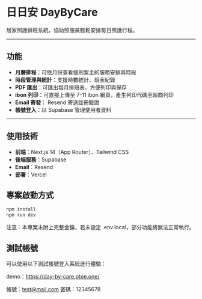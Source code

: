 # 日日安 DayByCare

居家照護排班系統，協助照服員輕鬆安排每日照護行程。

---

## 功能

-  **月曆排程**：可依月份查看個別案主的服務安排與時段
-  **時段管理與統計**：支援時數統計、班表紀錄
-  **PDF 匯出**：可匯出每月排班表，方便列印與保存
-  **ibon 列印**：可直接上傳至 7-11 ibon 網頁，產生列印代碼至超商列印
-  **Email 寄發**： Resend 寄送註冊驗證
-  **帳號登入**：以 Supabase 管理使用者資料

---

## 使用技術

- **前端**：Next.js 14（App Router）、Tailwind CSS
- **後端服務**：Supabase
- **Email**：Resend
- **部署**：Vercel

## 專案啟動方式
```bash
npm install
npm run dev
```

注意：本專案未附上完整金鑰，若未設定 .env.local，部分功能將無法正常執行。

## 測試帳號

可以使用以下測試帳號登入系統進行體驗：

demo：https://day-by-care.ptpe.one/

帳號：test@mail.com
密碼：12345678

